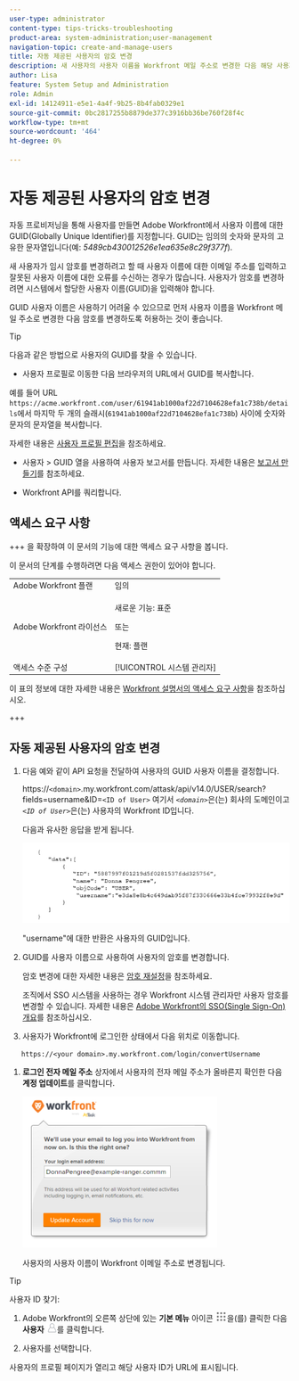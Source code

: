 ```yaml
---
user-type: administrator
content-type: tips-tricks-troubleshooting
product-area: system-administration;user-management
navigation-topic: create-and-manage-users
title: 자동 제공된 사용자의 암호 변경
description: 새 사용자의 사용자 이름을 Workfront 메일 주소로 변경한 다음 해당 사용자가 암호를 변경할 수 있도록 허용하는 것이 좋습니다.
author: Lisa
feature: System Setup and Administration
role: Admin
exl-id: 14124911-e5e1-4a4f-9b25-8b4fab0329e1
source-git-commit: 0bc2817255b8879de377c3916bb36be760f28f4c
workflow-type: tm+mt
source-wordcount: '464'
ht-degree: 0%

---
```


# 자동 제공된 사용자의 암호 변경

자동 프로비저닝을 통해 사용자를 만들면 Adobe Workfront에서 사용자 이름에 대한 GUID(Globally Unique Identifier)를 지정합니다. GUID는 임의의 숫자와 문자의 고유한 문자열입니다(예: *5489cb430012526e1ea635e8c29f377f*).

새 사용자가 임시 암호를 변경하려고 할 때 사용자 이름에 대한 이메일 주소를 입력하고 잘못된 사용자 이름에 대한 오류를 수신하는 경우가 많습니다. 사용자가 암호를 변경하려면 시스템에서 할당한 사용자 이름(GUID)을 입력해야 합니다.

GUID 사용자 이름은 사용하기 어려울 수 있으므로 먼저 사용자 이름을 Workfront 메일 주소로 변경한 다음 암호를 변경하도록 허용하는 것이 좋습니다.

>[!TIP]
>
>다음과 같은 방법으로 사용자의 GUID를 찾을 수 있습니다.
>
>* 사용자 프로필로 이동한 다음 브라우저의 URL에서 GUID를 복사합니다.
>
>  예를 들어 URL `https://acme.workfront.com/user/61941ab1000af22d7104628efa1c738b/details`에서 마지막 두 개의 슬래시(`61941ab1000af22d7104628efa1c738b`) 사이에 숫자와 문자의 문자열을 복사합니다.
>
>  자세한 내용은 [사용자 프로필 편집](../../../administration-and-setup/add-users/create-and-manage-users/edit-a-users-profile.md)을 참조하세요.
>
>* 사용자 > GUID 열을 사용하여 사용자 보고서를 만듭니다. 자세한 내용은 [보고서 만들기](../../../reports-and-dashboards/reports/creating-and-managing-reports/create-report.md)를 참조하세요.
>
>* Workfront API를 쿼리합니다.
>

## 액세스 요구 사항

+++ 을 확장하여 이 문서의 기능에 대한 액세스 요구 사항을 봅니다.

이 문서의 단계를 수행하려면 다음 액세스 권한이 있어야 합니다.

<table style="table-layout:auto"> 
 <col> 
 <col> 
 <tbody> 
  <tr> 
   <td role="rowheader">Adobe Workfront 플랜</td> 
   <td>임의</td> 
  </tr> 
  <tr> 
  <tr> 
   <td role="rowheader">Adobe Workfront 라이선스</td> 
   <td><p>새로운 기능: 표준</p>
       <p>또는</p>
       <p>현재: 플랜</p></td>
  </tr> 
  </tr> 
  <tr> 
   <td role="rowheader">액세스 수준 구성</td> 
   <td>[!UICONTROL 시스템 관리자]</td>
  </tr> 
 </tbody> 
</table>

이 표의 정보에 대한 자세한 내용은 [Workfront 설명서의 액세스 요구 사항](/help/quicksilver/administration-and-setup/add-users/access-levels-and-object-permissions/access-level-requirements-in-documentation.md)을 참조하십시오.

+++

## 자동 제공된 사용자의 암호 변경

1. 다음 예와 같이 API 요청을 전달하여 사용자의 GUID 사용자 이름을 결정합니다.

   https://`<domain>`.my.workfront.com/attask/api/v14.0/USER/search?fields=username&amp;ID=`<ID of User>` 여기서 *`<domain>`*&#x200B;은(는) 회사의 도메인이고 *`<ID of User>`*&#x200B;은(는) 사용자의 Workfront ID입니다.

   다음과 유사한 응답을 받게 됩니다.

   ![](assets/get-guid.png)

   &quot;username&quot;에 대한 반환은 사용자의 GUID입니다.

1. GUID를 사용자 이름으로 사용하여 사용자의 암호를 변경합니다.

   암호 변경에 대한 자세한 내용은 [암호 재설정](../../../workfront-basics/manage-your-account-and-profile/managing-your-workfront-account/reset-your-password.md)을 참조하세요.

   조직에서 SSO 시스템을 사용하는 경우 Workfront 시스템 관리자만 사용자 암호를 변경할 수 있습니다. 자세한 내용은 [Adobe Workfront의 SSO(Single Sign-On) 개요](../../../administration-and-setup/add-users/single-sign-on/sso-in-workfront.md)를 참조하십시오.

1. 사용자가 Workfront에 로그인한 상태에서 다음 위치로 이동합니다.

```
   https://<your domain>.my.workfront.com/login/convertUsername
```

1. **로그인 전자 메일 주소** 상자에서 사용자의 전자 메일 주소가 올바른지 확인한 다음 **계정 업데이트**&#x200B;를 클릭합니다.

   ![](assets/guidusername-350x272.png)

   사용자의 사용자 이름이 Workfront 이메일 주소로 변경됩니다.

>[!TIP]
>
>사용자 ID 찾기:
>
>1. Adobe Workfront의 오른쪽 상단에 있는 **기본 메뉴** 아이콘 ![](assets/main-menu-icon.png)을(를) 클릭한 다음 **사용자** ![](assets/users-icon-in-main-menu.png)를 클릭합니다.
>
>1. 사용자를 선택합니다.
>
>   사용자의 프로필 페이지가 열리고 해당 사용자 ID가 URL에 표시됩니다.
>
